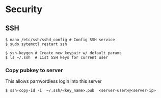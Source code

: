 # Security

## SSH

```shell
$ nano /etc/ssh/sshd_config # Config SSH service
$ sudo sytemctl restart ssh
```

```shell
$ ssh-keygen # Create new keypair w/ default params
$ ls ~/.ssh  # List SSH keys for current user
```

### Copy pubkey to server

This allows parrwordless login into this server

```shell
$ ssh-copy-id -i  ~/.ssh/<key_name>.pub  <server-user>@<server-ip>
```
